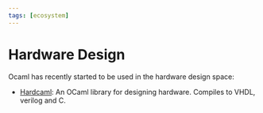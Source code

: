 ```yaml
---
tags: [ecosystem]
---
```


# Hardware Design

Ocaml has recently started to be used in the hardware design space:

* [Hardcaml](https://github.com/janestreet/hardcaml): An OCaml library for designing hardware.
  Compiles to VHDL, verilog and C.
